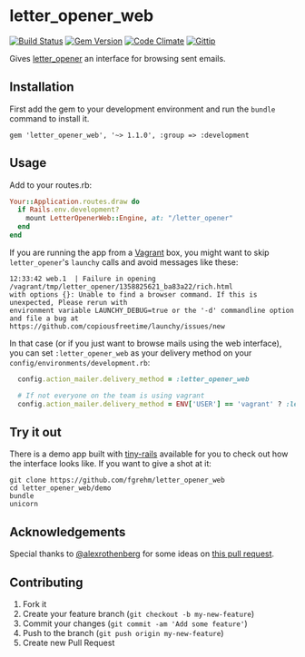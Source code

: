 # letter_opener_web

[![Build Status](https://travis-ci.org/fgrehm/letter_opener_web.png?branch=master)](https://travis-ci.org/fgrehm/letter_opener_web) [![Gem Version](https://badge.fury.io/rb/letter_opener_web.png)](http://badge.fury.io/rb/letter_opener_web) [![Code Climate](https://codeclimate.com/github/fgrehm/letter_opener_web.png)](https://codeclimate.com/github/fgrehm/letter_opener_web) [![Gittip](http://img.shields.io/gittip/fgrehm.svg)](https://www.gittip.com/fgrehm/)

Gives [letter_opener](https://github.com/ryanb/letter_opener) an interface for
browsing sent emails.

## Installation

First add the gem to your development environment and run the `bundle` command to install it.

    gem 'letter_opener_web', '~> 1.1.0', :group => :development

## Usage

Add to your routes.rb:

```ruby
Your::Application.routes.draw do
  if Rails.env.development?
    mount LetterOpenerWeb::Engine, at: "/letter_opener"
  end
end
```

If you are running the app from a [Vagrant](http://vagrantup.com) box, you
might want to skip `letter_opener`'s `launchy` calls and avoid messages like these:

```terminal
12:33:42 web.1  | Failure in opening /vagrant/tmp/letter_opener/1358825621_ba83a22/rich.html
with options {}: Unable to find a browser command. If this is unexpected, Please rerun with
environment variable LAUNCHY_DEBUG=true or the '-d' commandline option and file a bug at
https://github.com/copiousfreetime/launchy/issues/new
```

In that case (or if you just want to browse mails using the web interface), you
can set `:letter_opener_web` as your delivery method on your
`config/environments/development.rb`:

```ruby
  config.action_mailer.delivery_method = :letter_opener_web

  # If not everyone on the team is using vagrant
  config.action_mailer.delivery_method = ENV['USER'] == 'vagrant' ? :letter_opener_web : :letter_opener
```


## Try it out

There is a demo app built with [tiny-rails](https://github.com/fgrehm/tiny-rails)
available for you to check out how the interface looks like. If you want to give
a shot at it:

```terminal
git clone https://github.com/fgrehm/letter_opener_web
cd letter_opener_web/demo
bundle
unicorn
```


## Acknowledgements

Special thanks to [@alexrothenberg](https://github.com/alexrothenberg) for some
ideas on [this pull request](https://github.com/ryanb/letter_opener/pull/12).


## Contributing

1. Fork it
2. Create your feature branch (`git checkout -b my-new-feature`)
3. Commit your changes (`git commit -am 'Add some feature'`)
4. Push to the branch (`git push origin my-new-feature`)
5. Create new Pull Request
